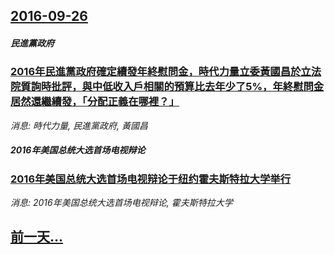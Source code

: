 ## [2016-09-26](/news/2016/09/26/index.md)

##### 民進黨政府
### [2016年民進黨政府確定續發年終慰問金，時代力量立委黃國昌於立法院質詢時批評，與中低收入戶相關的預算比去年少了5%，年終慰問金居然還繼續發，「分配正義在哪裡？」](/news/2016/09/26/2016年民進黨政府確定續發年終慰問金-時代力量立委黃國昌於立法院質詢時批評-與中低收入戶相關的預算比去年少了5-年終.md)
_消息: 時代力量, 民進黨政府, 黃國昌_

##### 2016年美国总统大选首场电视辩论
### [2016年美国总统大选首场电视辩论于纽约霍夫斯特拉大学举行 ](/news/2016/09/26/2016年美国总统大选首场电视辩论于纽约霍夫斯特拉大学举行.md)
_消息: 2016年美国总统大选首场电视辩论, 霍夫斯特拉大学_

## [前一天...](/news/2016/09/25/index.md)


